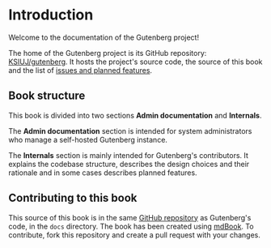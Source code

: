 # Introduction
Welcome to the documentation of the Gutenberg project!

The home of the Gutenberg project is its GitHub repository: [KSIUJ/gutenberg](https://github.com/KSIUJ/gutenberg).
It hosts the project's source code, the source of this book and the list of
[issues and planned features](https://github.com/KSIUJ/gutenberg/issues).

## Book structure
This book is divided into two sections **Admin documentation** and **Internals**.

The **Admin documentation** section is intended for system administrators who manage a self-hosted Gutenberg instance.

The **Internals** section is mainly intended for Gutenberg's contributors.
It explains the codebase structure, describes the design choices and their rationale and in some cases describes planned
features.

## Contributing to this book
This source of this book is in the same [GitHub repository](https://github.com/KSIUJ/gutenberg) as Gutenberg's code,
in the `docs` directory.
The book has been created using [mdBook](https://rust-lang.github.io/mdBook/index.html).
To contribute, fork this repository and create a pull request with your changes. 
